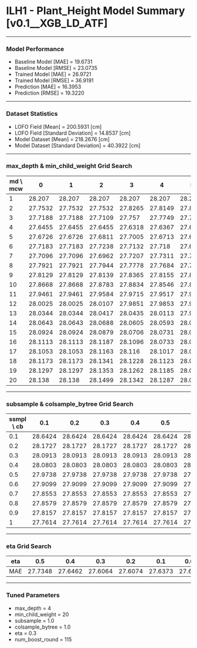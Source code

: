 # ILH1 - Plant_Height Model Summary [v0.1__XGB_LD_ATF]

***

### Model Performance

- Baseline Model [MAE] = 19.6731
- Baseline Model [RMSE] = 23.0735
- Trained Model [MAE] = 26.9721
- Trained Model [RMSE] = 36.9191
- Prediction [MAE] = 16.3953
- Prediction [RMSE] = 19.3220
***

### Dataset Statistics

- LOFO Field [Mean] = 200.5931 [cm]
- LOFO Field [Standard Deviation] = 14.8537 [cm]
- Model Dataset [Mean] = 218.2676 [cm]
- Model Dataset [Standard Deviation] = 40.3922 [cm]
***

### max_depth & min_child_weight Grid Search

|   md \ mcw |       0 |       1 |       2 |       3 |       4 |       5 |       6 |       7 |       8 |       9 |      10 |      11 |      12 |      13 |      14 |      15 |      16 |      17 |      18 |      19 |      20 |
|------------|---------|---------|---------|---------|---------|---------|---------|---------|---------|---------|---------|---------|---------|---------|---------|---------|---------|---------|---------|---------|---------|
|          1 | 28.207  | 28.207  | 28.207  | 28.207  | 28.207  | 28.207  | 28.207  | 28.207  | 28.207  | 28.207  | 28.207  | 28.207  | 28.207  | 28.207  | 28.207  | 28.207  | 28.207  | 28.207  | 28.207  | 28.1167 | 28.1883 |
|          2 | 27.7532 | 27.7532 | 27.7532 | 27.8265 | 27.8149 | 27.8144 | 27.8553 | 27.8044 | 27.7969 | 27.8281 | 27.8322 | 27.8004 | 27.8198 | 27.7935 | 27.8214 | 27.829  | 27.7928 | 27.7933 | 27.7651 | 27.7854 | 27.7904 |
|          3 | 27.7188 | 27.7188 | 27.7109 | 27.757  | 27.7749 | 27.7643 | 27.7667 | 27.7714 | 27.7662 | 27.729  | 27.697  | 27.6809 | 27.6847 | 27.7313 | 27.696  | 27.7109 | 27.685  | 27.7238 | 27.6996 | 27.718  | 27.6959 |
|          4 | 27.6455 | 27.6455 | 27.6455 | 27.6318 | 27.6367 | 27.6413 | 27.6146 | 27.6264 | 27.6417 | 27.6257 | 27.6516 | 27.6081 | 27.6315 | 27.6538 | 27.6379 | 27.6316 | 27.6566 | 27.6064 | 27.6231 | 27.6366 | 27.6064 |
|          5 | 27.6726 | 27.6726 | 27.6811 | 27.7005 | 27.6713 | 27.6721 | 27.6613 | 27.6722 | 27.6911 | 27.6459 | 27.6878 | 27.6866 | 27.6555 | 27.6583 | 27.6863 | 27.6704 | 27.6431 | 27.6791 | 27.6938 | 27.6755 | 27.6693 |
|          6 | 27.7183 | 27.7183 | 27.7238 | 27.7132 | 27.718  | 27.6667 | 27.6564 | 27.6495 | 27.6625 | 27.6589 | 27.674  | 27.6448 | 27.6976 | 27.6506 | 27.6328 | 27.6429 | 27.6693 | 27.6656 | 27.6154 | 27.6371 | 27.6189 |
|          7 | 27.7096 | 27.7096 | 27.6962 | 27.7207 | 27.7311 | 27.7713 | 27.7398 | 27.7513 | 27.725  | 27.714  | 27.7065 | 27.6925 | 27.6736 | 27.6634 | 27.702  | 27.7122 | 27.7354 | 27.6668 | 27.6842 | 27.6728 | 27.6615 |
|          8 | 27.7921 | 27.7921 | 27.7944 | 27.7778 | 27.7684 | 27.7274 | 27.7688 | 27.762  | 27.7546 | 27.7963 | 27.7275 | 27.7427 | 27.7259 | 27.7403 | 27.7033 | 27.7143 | 27.6993 | 27.7402 | 27.6912 | 27.7214 | 27.7157 |
|          9 | 27.8129 | 27.8129 | 27.8139 | 27.8365 | 27.8155 | 27.8139 | 27.7959 | 27.7806 | 27.8299 | 27.8037 | 27.7787 | 27.7751 | 27.8101 | 27.7769 | 27.7639 | 27.7823 | 27.7662 | 27.7661 | 27.7571 | 27.7603 | 27.7476 |
|         10 | 27.8668 | 27.8668 | 27.8783 | 27.8834 | 27.8546 | 27.8854 | 27.8843 | 27.864  | 27.8921 | 27.865  | 27.8571 | 27.8744 | 27.8564 | 27.8462 | 27.8093 | 27.7957 | 27.8406 | 27.8101 | 27.812  | 27.8078 | 27.7738 |
|         11 | 27.9461 | 27.9461 | 27.9584 | 27.9715 | 27.9517 | 27.9188 | 27.9196 | 27.8971 | 27.8973 | 27.8916 | 27.8858 | 27.8914 | 27.8784 | 27.8644 | 27.8711 | 27.8618 | 27.8374 | 27.8165 | 27.828  | 27.8326 | 27.8219 |
|         12 | 28.0025 | 28.0025 | 28.0107 | 27.9851 | 27.9853 | 27.9769 | 27.981  | 27.9537 | 27.974  | 27.9524 | 27.9313 | 27.9427 | 27.9098 | 27.9009 | 27.871  | 27.8941 | 27.8803 | 27.877  | 27.8945 | 27.8959 | 27.8484 |
|         13 | 28.0344 | 28.0344 | 28.0417 | 28.0435 | 28.0113 | 27.9819 | 27.9893 | 27.984  | 27.9739 | 27.9563 | 27.9538 | 27.9504 | 27.9382 | 27.9581 | 27.9444 | 27.9299 | 27.921  | 27.8811 | 27.8927 | 27.8789 | 27.8898 |
|         14 | 28.0643 | 28.0643 | 28.0688 | 28.0605 | 28.0593 | 28.0312 | 28.0393 | 28.0308 | 28.0166 | 28.021  | 27.9912 | 27.9807 | 27.9791 | 27.9543 | 27.9553 | 27.9201 | 27.938  | 27.9014 | 27.8756 | 27.9047 | 27.8921 |
|         15 | 28.0924 | 28.0924 | 28.0879 | 28.0706 | 28.0731 | 28.0301 | 28.0573 | 28.049  | 28.0334 | 28.0106 | 28.0156 | 27.9889 | 27.9786 | 27.9996 | 27.9389 | 27.9326 | 27.9489 | 27.9305 | 27.9191 | 27.8952 | 27.8978 |
|         16 | 28.1113 | 28.1113 | 28.1187 | 28.1096 | 28.0733 | 28.063  | 28.0736 | 28.0671 | 28.0417 | 28.0613 | 28.0348 | 28.0116 | 28.0166 | 27.9942 | 27.9617 | 27.9731 | 27.9517 | 27.9429 | 27.9489 | 27.9331 | 27.927  |
|         17 | 28.1053 | 28.1053 | 28.1163 | 28.116  | 28.1017 | 28.0695 | 28.0829 | 28.0719 | 28.0639 | 28.0669 | 28.0409 | 28.0258 | 28.0358 | 27.9897 | 27.9877 | 27.9664 | 27.9676 | 27.9501 | 27.956  | 27.9464 | 27.917  |
|         18 | 28.1173 | 28.1173 | 28.1341 | 28.1228 | 28.1123 | 28.0812 | 28.0866 | 28.0804 | 28.0675 | 28.06   | 28.042  | 28.0176 | 28.0307 | 28.0195 | 27.9904 | 27.9883 | 27.9864 | 27.9643 | 27.9729 | 27.9778 | 27.9244 |
|         19 | 28.1297 | 28.1297 | 28.1353 | 28.1262 | 28.1185 | 28.0847 | 28.0975 | 28.0848 | 28.0779 | 28.0738 | 28.0503 | 28.0495 | 28.0374 | 28.0149 | 28.0042 | 27.9881 | 27.976  | 27.9542 | 27.9961 | 27.9611 | 27.9459 |
|         20 | 28.138  | 28.138  | 28.1499 | 28.1342 | 28.1287 | 28.095  | 28.1072 | 28.0853 | 28.0806 | 28.0746 | 28.067  | 28.0597 | 28.0567 | 28.015  | 28.011  | 28.0085 | 28.012  | 27.9735 | 27.9778 | 27.9694 | 27.9498 |

***

### subsample & colsample_bytree Grid Search

|   ssmpl \ cb |     0.1 |     0.2 |     0.3 |     0.4 |     0.5 |     0.6 |     0.7 |     0.8 |     0.9 |     1.0 |
|--------------|---------|---------|---------|---------|---------|---------|---------|---------|---------|---------|
|          0.1 | 28.6424 | 28.6424 | 28.6424 | 28.6424 | 28.6424 | 28.6424 | 28.6424 | 28.6424 | 28.6424 | 28.3586 |
|          0.2 | 28.1727 | 28.1727 | 28.1727 | 28.1727 | 28.1727 | 28.1727 | 28.1727 | 28.1727 | 28.1727 | 28.1073 |
|          0.3 | 28.0913 | 28.0913 | 28.0913 | 28.0913 | 28.0913 | 28.0913 | 28.0913 | 28.0913 | 28.0913 | 27.9638 |
|          0.4 | 28.0803 | 28.0803 | 28.0803 | 28.0803 | 28.0803 | 28.0803 | 28.0803 | 28.0803 | 28.0803 | 27.9495 |
|          0.5 | 27.9738 | 27.9738 | 27.9738 | 27.9738 | 27.9738 | 27.9738 | 27.9738 | 27.9738 | 27.9738 | 27.8697 |
|          0.6 | 27.9099 | 27.9099 | 27.9099 | 27.9099 | 27.9099 | 27.9099 | 27.9099 | 27.9099 | 27.9099 | 27.7655 |
|          0.7 | 27.8553 | 27.8553 | 27.8553 | 27.8553 | 27.8553 | 27.8553 | 27.8553 | 27.8553 | 27.8553 | 27.8159 |
|          0.8 | 27.8579 | 27.8579 | 27.8579 | 27.8579 | 27.8579 | 27.8579 | 27.8579 | 27.8579 | 27.8579 | 27.6451 |
|          0.9 | 27.8157 | 27.8157 | 27.8157 | 27.8157 | 27.8157 | 27.8157 | 27.8157 | 27.8157 | 27.8157 | 27.6494 |
|          1   | 27.7614 | 27.7614 | 27.7614 | 27.7614 | 27.7614 | 27.7614 | 27.7614 | 27.7614 | 27.7614 | 27.6064 |

***

### eta Grid Search

| eta   |     0.5 |     0.4 |     0.3 |     0.2 |     0.1 |    0.01 |   0.001 |
|-------|---------|---------|---------|---------|---------|---------|---------|
| MAE   | 27.7348 | 27.6462 | 27.6064 | 27.6074 | 27.6373 | 27.6133 | 83.5525 |

***

### Tuned Parameters

- max_depth = 4
- min_child_weight = 20
- subsample = 1.0
- colsample_bytree = 1.0
- eta = 0.3
- num_boost_round = 115
